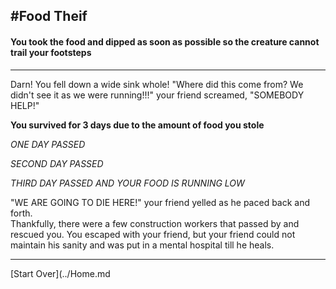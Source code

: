#Food Theif
---

#### You took the food and dipped as soon as possible so the creature cannot trail your footsteps

---

Darn! You fell down a wide sink whole! 
"Where did this come from? We didn't see it as we were running!!!" your friend screamed, "SOMEBODY HELP!"

**You survived for 3 days due to the amount of food you stole**   

_ONE DAY PASSED_  

_SECOND DAY PASSED_  

_THIRD DAY PASSED AND YOUR FOOD IS RUNNING LOW_

"WE ARE GOING TO DIE HERE!" your friend yelled as he paced back and forth.  
Thankfully, there were a few construction workers that passed by and rescued you. You escaped with your friend, but your friend could not maintain his sanity and was put in a mental hospital till he heals.

---
[Start Over](../Home.md